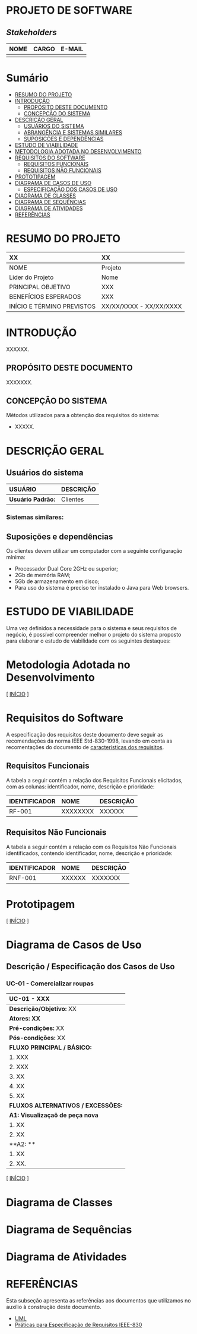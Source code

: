 
# PROJETO DE SOFTWARE

## *Stakeholders*
|NOME|CARGO|E-MAIL|
|:---|:---|:---|
||||


# Sumário

* [RESUMO DO PROJETO](#resumo-do-projeto)
* [INTRODUÇÃO](#introdução)
  * [PROPÓSITO DESTE DOCUMENTO](#propósito-deste-documento)
  * [CONCEPÇÃO DO SISTEMA](#concepção-do-sistema)
* [DESCRIÇÃO GERAL](#descrição-geral)
  * [USUÁRIOS DO SISTEMA](#usuários-do-sistema)
  * [ABRANGÊNCIA E SISTEMAS SIMILARES](#abrangência-e-sistemas-similares)
  * [SUPOSIÇÕES E DEPENDÊNCIAS](#suposições-e-dependências)
* [ESTUDO DE VIABILIDADE](#estudo-de-viabilidade)
* [METODOLOGIA ADOTADA NO DESENVOLVIMENTO](#metodologia-adotada-no-desenvolvimento)
* [REQUISITOS DO SOFTWARE](#requisitos-do-software)
  * [REQUISITOS FUNCIONAIS](#requisitos-funcionais)
  * [REQUISITOS NÃO FUNCIONAIS](#requisitos-não-funcionais)
* [PROTOTIPAGEM](#prototipagem)
* [DIAGRAMA DE CASOS DE USO](#diagrama-de-casos-de-uso)
  * [ESPECIFICAÇÃO DOS CASOS DE USO](#descrição--especificação-dos-casos-de-uso)
* [DIAGRAMA DE CLASSES](#diagrama-de-classes)
* [DIAGRAMA DE SEQUÊNCIAS](#diagrama-de-sequências)
* [ DIAGRAMA DE ATIVIDADES](#diagrama-de-atividades)
* [REFERÊNCIAS](#referências)


# RESUMO DO PROJETO

|XX| XX|
|:---|:---|
| NOME|Projeto |
|Lider do Projeto| Nome|
| PRINCIPAL OBJETIVO | XXX|
| BENEFÍCIOS ESPERADOS |XXX|
| INÍCIO E TÉRMINO PREVISTOS | XX/XX/XXXX - XX/XX/XXXX |


# INTRODUÇÃO
XXXXXX.


## PROPÓSITO DESTE DOCUMENTO

XXXXXXX.

## CONCEPÇÃO DO SISTEMA

Métodos utilizados para a obtenção dos requisitos do sistema:
  * XXXXX.


# DESCRIÇÃO GERAL


## Usuários do sistema
|USUÁRIO|DESCRIÇÃO|
|:---|:---|
|**Usuário Padrão:**|Clientes|



### Sistemas similares:



## Suposições e dependências

Os clientes devem utilizar um computador com a seguinte configuração mínima:

* Processador Dual Core 2GHz ou superior;
* 2Gb de memória RAM;
* 5Gb de armazenamento em disco;
* Para uso do sistema é preciso ter instalado o Java para Web browsers.

# ESTUDO DE VIABILIDADE

Uma vez definidos a necessidade para o sistema e seus requisitos de negócio, é possível compreender melhor o projeto do sistema proposto para elaborar o estudo de viabilidade com os seguintes destaques:


# Metodologia Adotada no Desenvolvimento


[ [INÍCIO](#projeto-de-software) ]

# Requisitos do Software

A especificação dos requisitos deste documento deve seguir as recomendações da norma IEEE Std-830-1998, levando em conta as recomentações do documento de [características dos requisitos](caracteristicas_requisitos.md).

## Requisitos Funcionais

A tabela a seguir contém a relação dos Requisitos Funcionais elicitados, com as colunas: identificador, nome, descrição e prioridade:

| IDENTIFICADOR | NOME | DESCRIÇÃO |
:---|:---|:---|
|RF-001 |XXXXXXXX |XXXXXX|



## Requisitos Não Funcionais
A tabela a seguir contém a relação com os Requisitos Não Funcionais identificados, contendo identificador, nome, descrição e prioridade:

| IDENTIFICADOR | NOME | DESCRIÇÃO |
|:---|:---|:---|
RNF-001|XXXXXX|XXXXXXX|


# Prototipagem

[ [INÍCIO](#projeto-de-software) ]


# Diagrama de Casos de Uso


## Descrição / Especificação dos Casos de Uso

### UC-01 - Comercializar roupas

|UC-01 - XXX|           
|:---|
|**Descrição/Objetivo:** XX|
|**Atores: XX**|
|**Pré-condições:** XX|
|**Pós-condições:** XX|
|**FLUXO PRINCIPAL / BÁSICO:**|
|1. XXX |
|2. XXX|
|3. XX|
|4. XX|
|5. XX|
|**FLUXOS ALTERNATIVOS / EXCESSÕES:** |
|**A1: Visualizaçaõ de peça nova** |
|1. XX
|2. XX|
|**A2: ** |
|1. XX|
|2. XX.|


[ [INÍCIO](#projeto-de-software) ]

# Diagrama de Classes




# Diagrama de Sequências



# Diagrama de Atividades


# REFERÊNCIAS

Esta subseção apresenta as referências aos documentos que utilizamos no auxílio à construção deste documento.
* [UML](https://www.omg.org/spec/UML/2.5/About-UML/)
* [Práticas para Especificação de Requisitos IEEE-830](https://ieeexplore.ieee.org/document/720574)
